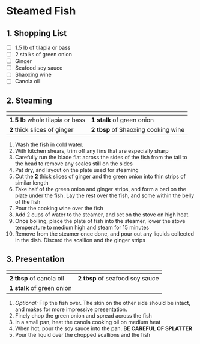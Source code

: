 # Steamed Fish

## 1. Shopping List
- [ ] 1.5 lb of tilapia or bass
- [ ] 2 stalks of green onion
- [ ] Ginger
- [ ] Seafood soy sauce
- [ ] Shaoxing wine
- [ ] Canola oil

## 2. Steaming
|<!-- -->|<!-- -->|
|---|---|
| **1.5 lb** whole tilapia or bass | **1 stalk** of green onion |
| **2** thick slices of ginger | **2 tbsp** of Shaoxing cooking wine |

1. Wash the fish in cold water.
2. With kitchen shears, trim off any fins that are especially sharp
3. Carefully run the blade flat across the sides of the fish from the tail to the head to remove any scales still on the sides
4. Pat dry, and layout on the plate used for steaming
5. Cut the **2** thick slices of ginger and the green onion into thin strips of similar length
6. Take half of the green onion and ginger strips, and form a bed on the plate under the fish. Lay the rest over the fish, and some within the belly of the fish
7. Pour the cooking wine over the fish
8. Add 2 cups of water to the steamer, and set on the stove on high heat.
9. Once boiling, place the plate of fish into the steamer, lower the stove temperature to medium high and steam for 15 minutes
7. Remove from the steamer once done, and pour out any liquids collected in the dish. Discard the scallion and the ginger strips

## 3. Presentation
|<!-- -->|<!-- -->|
|---|---|
| **2 tbsp** of canola oil | **2 tbsp** of seafood soy sauce |
| **1 stalk** of green onion | |

1. *Optional:* Flip the fish over. The skin on the other side should be intact, and makes for more impressive presentation.
2. Finely chop the green onion and spread across the fish
3. In a small pan, heat the canola cooking oil on medium heat
4. When hot, pour the soy sauce into the pan. **BE CAREFUL OF SPLATTER**
4. Pour the liquid over the chopped scallions and the fish
